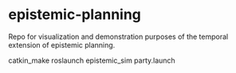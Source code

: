 # epistemic-planning
Repo for visualization and demonstration purposes of the temporal extension of epistemic planning.

catkin_make
roslaunch epistemic_sim party.launch
